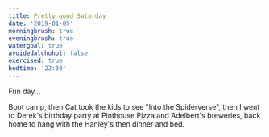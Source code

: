 ```yaml
---
title: Pretty good Saturday
date: '2019-01-05'
morningbrush: true
eveningbrush: true
watergoal: true
avoidedalchohol: false
exercised: true
bedtime: '22:30'
---
```

Fun day...

Boot camp, then Cat took the kids to see "Into the Spiderverse", then I went to Derek's birthday party at Pinthouse Pizza and Adelbert's breweries, back home to hang with the Hanley's then dinner and bed.


